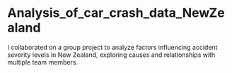 # Analysis_of_car_crash_data_NewZealand
I collaborated on a group project to analyze factors influencing accident severity levels in New Zealand, exploring causes and relationships with multiple team members.
